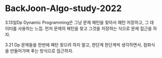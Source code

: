 # BackJoon-Algo-study-2022

3.13일Dp
Dynamic Programming은 그냥 문제 패턴을 찾아서 패턴 저장하고, 그 데이터를 사용하는 느낌.
먼저 문제의 패턴을 찾고 그것을 저장하는 식으로 문제 접근을 하자.



3.21
Dp 문제들을 한번에 패턴 찾으려 하지 말고, 한단계 한단계씩 생각하면서, 점화식을 만들어가며 푸는 방식으로 접근하자.
